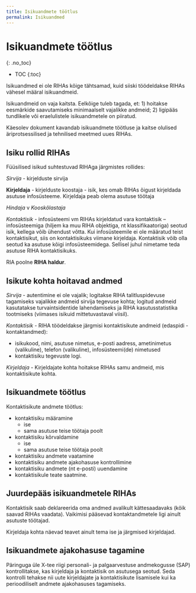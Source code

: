 ```yaml
---
title: Isikuandmete töötlus
permalink: Isikuandmed
---
```


# Isikuandmete töötlus
{: .no_toc}

- TOC
{:toc}

Isikuandmed ei ole RIHAs kõige tähtsamad, kuid siiski töödeldakse RIHAs vähesel määral isikuandmeid.

Isikuandmeid on vaja kaitsta. Eelkõige tuleb tagada, et: 1) hoitakse eesmärkide saavutamiseks minimaalselt vajalikke andmeid; 2) ligipääs tundlikele või eraelulistele isikuandmetele on piiratud. 

Käesolev dokument kavandab isikuandmete töötluse ja kaitse olulised äriprotsessilised ja tehnilised meetmed uues RIHAs.

## Isiku rollid RIHAs

Füüsilised isikud suhtestuvad RIHAga järgmistes rollides:

_Sirvija_ - kirjelduste sirvija

__Kirjeldaja__ - kirjelduste koostaja - isik, kes omab RIHAs õigust kirjeldada asutuse infosüsteeme. Kirjeldaja peab olema asutuse töötaja

_Hindaja_ v _Kooskõlastaja_

_Kontaktisik_ - infosüsteemi vm RIHAs kirjeldatud vara kontaktisik – infosüsteemiga (hiljem ka muu RIHA objektiga, nt klassifikaatoriga) seotud isik, kellega võib ühendust võtta. Kui infosüsteemile ei ole määratud teist kontaktisikut, siis on kontaktisikuks viimane kirjeldaja. Kontaktisik võib olla seotud ka asutuse kõigi infosüsteemidega. Sellisel juhul nimetame teda asutuse RIHA kontaktisikuks.

RIA poolne __RIHA haldur__.

## Isikute kohta hoitavad andmed

_Sirvija_ - autentimine ei ole vajalik; logitakse RIHA talitluspidevuse tagamiseks vajalikke andmeid sirvija tegevuse kohta; logitud andmeid kasutatakse turvaintsidentide lahendamiseks ja RIHA kasutusstatistika tootmiseks (viimases isikuid mittetuvastaval viisil).

_Kontaktisik_ - RIHA töödeldakse järgmisi kontaktisikute andmeid (edaspidi - kontaktandmed):
- isikukood, nimi, asutuse nimetus, e-posti aadress, ametinimetus (valikuline), telefon (valikuline), infosüsteemi(de) nimetused
- kontaktisiku tegevuste logi.

_Kirjeldaja_ - Kirjeldajate kohta hoitakse RIHAs samu andmeid, mis kontaktisikute kohta.

## Isikuandmete töötlus 

Kontaktisikute andmete töötlus:
- kontaktisiku määramine
   - ise
   - sama asutuse teise töötaja poolt
- kontaktisiku kõrvaldamine
   - ise
   - sama asutuse teise töötaja poolt
- kontaktisiku andmete vaatamine
- kontaktisiku andmete ajakohasuse kontrollimine
- kontaktisiku andmete (nt e-posti) uuendamine
- kontaktisikule teate saatmine.

## Juurdepääs isikuandmetele RIHAs

Kontaktisik saab deklareerida oma andmed avalikult kättesaadavaks (kõik saavad RIHAs vaadata). Vaikimisi pääsevad kontaktandmetele ligi ainult asutuste töötajad.

Kirjeldaja kohta näevad teavet ainult tema ise ja järgmised kirjeldajad.

## Isikuandmete ajakohasuse tagamine

Päringuga üle X-tee riigi personali- ja palgaarvestuse andmekogusse (SAP) kontrollitakse, kas kirjeldaja ja kontaktisik on asutusega seotud. Seda kontrolli tehakse nii uute kirjeldajate ja kontaktisikute lisamisele kui ka perioodiliselt andmete ajakohasuses tagamiseks.
